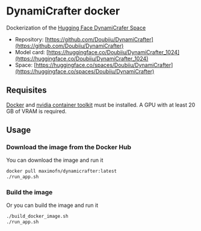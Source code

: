# DynamiCrafter docker

Dockerization of the [Hugging Face DynamiCrafer Space](https://huggingface.co/spaces/Doubiiu/DynamiCrafter)

 * Repository: [https://github.com/Doubiiu/DynamiCrafter](https://github.com/Doubiiu/DynamiCrafter)
 * Model card: [https://huggingface.co/Doubiiu/DynamiCrafter_1024](https://huggingface.co/Doubiiu/DynamiCrafter_1024)
 * Space: [https://huggingface.co/spaces/Doubiiu/DynamiCrafter](https://huggingface.co/spaces/Doubiiu/DynamiCrafter)

## Requisites

[Docker](https://docs.docker.com/desktop/) and [nvidia container toolkit](https://docs.nvidia.com/datacenter/cloud-native/container-toolkit/latest/install-guide.html) must be installed. A GPU with at least 20 GB of VRAM is required.

## Usage

### Download the image from the Docker Hub

You can download the image and run it

```bash
docker pull maximofn/dynamicrafter:latest
./run_app.sh
```

### Build the image

Or you can build the image and run it

```bash
./build_docker_image.sh
./run_app.sh
```
